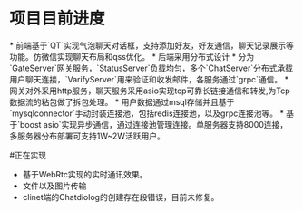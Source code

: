 <h1>项目目前进度</h1>
* 前端基于`QT`实现气泡聊天对话框，支持添加好友，好友通信，聊天记录展示等功能。仿微信实现聊天布局和qss优化。
*  后端采用分布式设计
*  分为`GateServer`网关服务，`StatusServer`负载均匀，多个`ChatServer`分布式承载用户聊天连接，`VarifyServer`用来验证和收发邮件，各服务通过`grpc`通信。
*  网关对外采用http服务，聊天服务采用asio实现tcp可靠长链接通信和转发,为Tcp数据流的粘包做了拆包处理。
* 用户数据通过msql存储并且基于`mysqlconnector`手动封装连接池，包括redis连接池，以及grpc连接池等。
* 基于`boost asio`实现异步通信，通过连接池管理连接。单服务器支持8000连接，多服务器分布部署可支持1W~2W活跃用户。

#正在实现
* 基于WebRtc实现的实时通讯效果。
* 文件以及图片传输
* clinet端的Chatdiolog的创建存在段错误，目前未修复。

